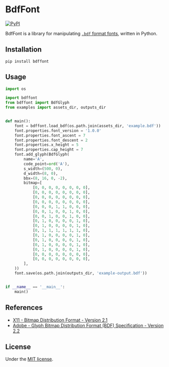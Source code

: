 # BdfFont

[![PyPI](https://img.shields.io/pypi/v/bdffont)](https://pypi.org/project/bdffont/)

BdfFont is a library for manipulating [`.bdf` format fonts](https://en.wikipedia.org/wiki/Glyph_Bitmap_Distribution_Format), written in Python.

## Installation

```commandline
pip install bdffont
```

## Usage

```python
import os

import bdffont
from bdffont import BdfGlyph
from examples import assets_dir, outputs_dir


def main():
    font = bdffont.load_bdf(os.path.join(assets_dir, 'example.bdf'))
    font.properties.font_version = '1.0.0'
    font.properties.font_ascent = 7
    font.properties.font_descent = 2
    font.properties.x_height = 5
    font.properties.cap_height = 7
    font.add_glyph(BdfGlyph(
        name='A',
        code_point=ord('A'),
        s_width=(500, 0),
        d_width=(8, 0),
        bbx=(8, 16, 0, -2),
        bitmap=[
            [0, 0, 0, 0, 0, 0, 0, 0],
            [0, 0, 0, 0, 0, 0, 0, 0],
            [0, 0, 0, 0, 0, 0, 0, 0],
            [0, 0, 0, 0, 0, 0, 0, 0],
            [0, 0, 0, 1, 1, 0, 0, 0],
            [0, 0, 1, 0, 0, 1, 0, 0],
            [0, 0, 1, 0, 0, 1, 0, 0],
            [0, 1, 0, 0, 0, 0, 1, 0],
            [0, 1, 0, 0, 0, 0, 1, 0],
            [0, 1, 1, 1, 1, 1, 1, 0],
            [0, 1, 0, 0, 0, 0, 1, 0],
            [0, 1, 0, 0, 0, 0, 1, 0],
            [0, 1, 0, 0, 0, 0, 1, 0],
            [0, 1, 0, 0, 0, 0, 1, 0],
            [0, 0, 0, 0, 0, 0, 0, 0],
            [0, 0, 0, 0, 0, 0, 0, 0],
        ],
    ))
    font.save(os.path.join(outputs_dir, 'example-output.bdf'))


if __name__ == '__main__':
    main()
```

## References

- [X11 - Bitmap Distribution Format - Version 2.1](https://www.x.org/docs/BDF/bdf.pdf)
- [Adobe - Glyph Bitmap Distribution Format (BDF) Specification - Version 2.2](https://adobe-type-tools.github.io/font-tech-notes/pdfs/5005.BDF_Spec.pdf)

## License

Under the [MIT license](LICENSE).
